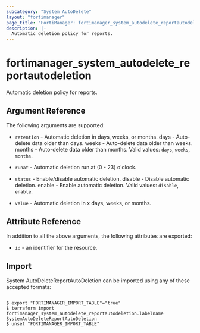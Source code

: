 ```yaml
---
subcategory: "System AutoDelete"
layout: "fortimanager"
page_title: "FortiManager: fortimanager_system_autodelete_reportautodeletion"
description: |-
  Automatic deletion policy for reports.
---
```


# fortimanager_system_autodelete_reportautodeletion
Automatic deletion policy for reports.

## Argument Reference


The following arguments are supported:


* `retention` - Automatic deletion in days, weeks, or months. days - Auto-delete data older than <value> days. weeks - Auto-delete data older than <value> weeks. months - Auto-delete data older than <value> months. Valid values: `days`, `weeks`, `months`.

* `runat` - Automatic deletion run at (0 - 23) o'clock.
* `status` - Enable/disable automatic deletion. disable - Disable automatic deletion. enable - Enable automatic deletion. Valid values: `disable`, `enable`.

* `value` - Automatic deletion in x days, weeks, or months.


## Attribute Reference

In addition to all the above arguments, the following attributes are exported:
* `id` - an identifier for the resource.

## Import

System AutoDeleteReportAutoDeletion can be imported using any of these accepted formats:
```

$ export "FORTIMANAGER_IMPORT_TABLE"="true"
$ terraform import fortimanager_system_autodelete_reportautodeletion.labelname SystemAutoDeleteReportAutoDeletion
$ unset "FORTIMANAGER_IMPORT_TABLE"
```

